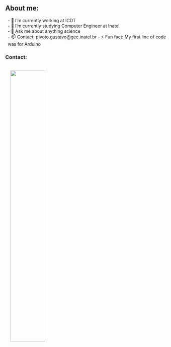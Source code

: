 ## About me:

<p style="margin:0.5rem; width: 100%; font-size: 100%" > 
  - 🔭 I’m currently working at ICDT  <br>
  - 🌱 I’m currently studying Computer Engineer at Inatel  <br>
  - 💬 Ask me about anything science <br>
  - 📫 Contact: pivoto.gustavo@gec.inatel.br
  - ⚡ Fun fact: My first line of code was for Arduino <br>
</p>

### Contact:

<p style="margin:0.5rem; width: 100%; font-size: 100%" >

  <a href="https://www.linkedin.com/in/gustavo-pivoto-ambrósio-263bb8252/">
  <img style="margin:1rem 0.5rem; height: 47%;" src="https://img.shields.io/badge/LinkedIn-%20-blue?style=for-the-badge&logo=linkedin">
  </a>

</p>
